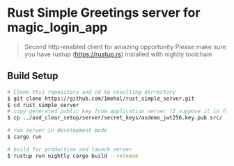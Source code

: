 # Rust Simple Greetings server for magic_login_app

> Second http-enabled client for amazing opportunity
> Please make sure you have rustup (<https://rustup.rs>) installed with nightly toolchain 
## Build Setup

``` bash
# Clone this repository and cd to resulting dirrectory
$ git clone https://github.com/1mehal/rust_simple_server.git
$ cd rust_simple_server
# copy generated public key from application server (I suppose it in folder higher)
$ cp ../asd_clear_setup/server/secret_keys/asdemo_jwt256.key.pub src/

# run server in development mode 
$ cargo run

# build for production and launch server
$ rustup run nightly cargo build --release
```

